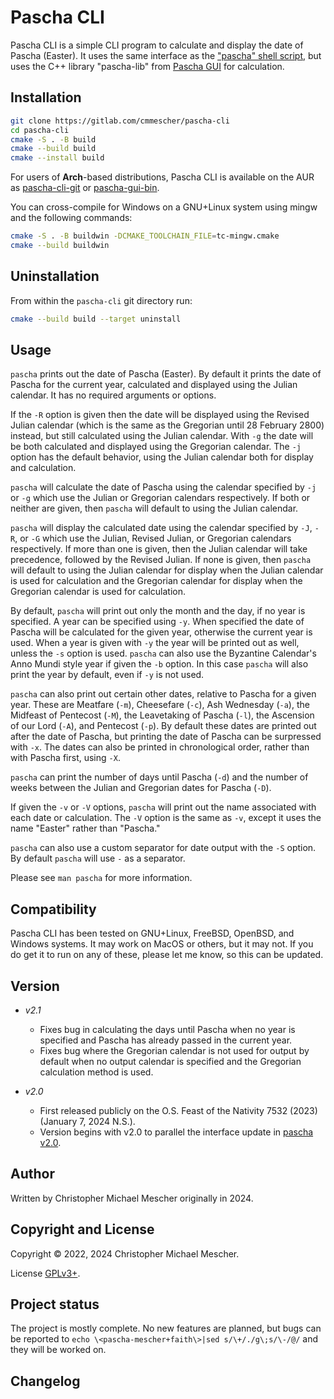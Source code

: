# Pascha CLI
Pascha CLI is a simple CLI program to calculate and display the date of Pascha
(Easter). It uses the same interface as the ["pascha" shell script](https://gitlab.com/cmmescher/pascha), but uses the C++ library "pascha-lib" from [Pascha GUI](https://gitlab.com/cmmescher/pascha-gui) for calculation.

## Installation

``` sh
git clone https://gitlab.com/cmmescher/pascha-cli
cd pascha-cli
cmake -S . -B build
cmake --build build
cmake --install build
```

For users of **Arch**-based distributions, Pascha CLI is available on the AUR as [pascha-cli-git](https://aur.archlinux.org/packages/pascha-cli-git) or [pascha-gui-bin](https://aur.archlinux.org/packages/pascha-cli-bin).

You can cross-compile for Windows on a GNU+Linux system using mingw and the following commands:
```sh
cmake -S . -B buildwin -DCMAKE_TOOLCHAIN_FILE=tc-mingw.cmake
cmake --build buildwin
```
## Uninstallation

From within the `pascha-cli` git directory run:

```sh
cmake --build build --target uninstall
```

## Usage

`pascha` prints out the date of Pascha (Easter). By default it prints the date
of Pascha for the current year, calculated and displayed using the Julian
calendar. It has no required arguments or options.

If the `-R` option is given then the date will be displayed using the Revised
Julian calendar (which is the same as the Gregorian until 28 February 2800)
instead, but still calculated using the Julian calendar. With `-g` the date will
be both calculated and displayed using the Gregorian calendar. The `-j` option
has the default behavior, using the Julian calendar both for display and
calculation.

`pascha` will calculate the date of Pascha using the calendar specified by `-j`
or `-g` which use the Julian or Gregorian calendars respectively. If both or
neither are given, then `pascha` will default to using the Julian calendar.

`pascha` will display the calculated date using the calendar specified by `-J`,
`-R`, or `-G` which use the Julian, Revised Julian, or Gregorian calendars
respectively. If more than one is given, then the Julian calendar will take
precedence, followed by the Revised Julian. If none is given, then `pascha` will
default to using the Julian calendar for display when the Julian calendar is
used for calculation and the Gregorian calendar for display when the Gregorian
calendar is used for calculation.

By default, `pascha` will print out only the month and the day, if no year is
specified. A year can be specified using `-y`. When specified the date of Pascha
will be calculated for the given year, otherwise the current year is used. When
a year is given with `-y` the year will be printed out as well, unless the `-s`
option is used. `pascha` can also use the Byzantine Calendar's Anno Mundi style
year if given the `-b` option. In this case `pascha` will also print the year by
default, even if `-y` is not used.

`pascha` can also print out certain other dates, relative to Pascha for a given
year. These are Meatfare (`-m`), Cheesefare (`-c`), Ash Wednesday (`-a`), the
Midfeast of Pentecost (`-M`), the Leavetaking of Pascha (`-l`), the Ascension of
our Lord (`-A`), and Pentecost (`-p`). By default these dates are printed out
after the date of Pascha, but printing the date of Pascha can be surpressed with
`-x`. The dates can also be printed in chronological order, rather than with
Pascha first, using `-X`.

`pascha` can print the number of days until Pascha (`-d`) and the number of weeks
between the Julian and Gregorian dates for Pascha (`-D`).

If given the `-v` or `-V` options, `pascha` will print out the name associated
with each date or calculation. The `-V` option is the same as `-v`, except it
uses the name "Easter" rather than "Pascha."

`pascha` can also use a custom separator for date output with the `-S`
option. By default `pascha` will use `-` as a separator.

Please see `man pascha` for more information.

## Compatibility

Pascha CLI has been tested on GNU+Linux, FreeBSD, OpenBSD, and Windows systems. It may work on MacOS or others, but it may not. If you do get it to run on
any of these, please let me know, so this can be updated.

## Version

- *v2.1*
    - Fixes bug in calculating the days until Pascha when no year is specified and Pascha has already passed in the current year.
    - Fixes bug where the Gregorian calendar is not used for output by default when no output calendar is specified and the Gregorian calculation method is used.

- *v2.0*
    - First released publicly on the O.S. Feast of the Nativity 7532 (2023) (January 7, 2024 N.S.).
    - Version begins with v2.0 to parallel the interface update in [pascha v2.0](https://gitlab.com/cmmescher/pascha).

## Author

Written by Christopher Michael Mescher originally in 2024.

## Copyright and License

Copyright © 2022, 2024 Christopher Michael Mescher.

License [GPLv3+](https://gnu.org/licenses/gpl.html).

## Project status

The project is mostly complete. No new features are planned, but bugs can be
reported to `echo \<pascha-mescher+faith\>|sed s/\+/./g\;s/\-/@/` and they will
be worked on.

## Changelog
